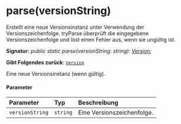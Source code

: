 # <a name="parseversionstring"></a>parse(versionString)




Erstellt eine neue Versionsinstanz unter Verwendung der Versionszeichenfolge. tryParse überprüft die eingegebene Versionszeichenfolge und löst einen Fehler aus, wenn sie ungültig ist.

**Signatur:** _public static parse(versionString: string): [Version](../sp-core-library/version.md);_

**Gibt Folgendes zurück**: [`Version`](../sp-core-library/version.md)



Eine neue Versionsinstanz (wenn gültig).

#### <a name="parameters"></a>Parameter


| Parameter       | Typ    | Beschreibung |
|:-------------|:---------------|:------------|
| `versionString`    | `string` | Eine Versionszeichenfolge. |


